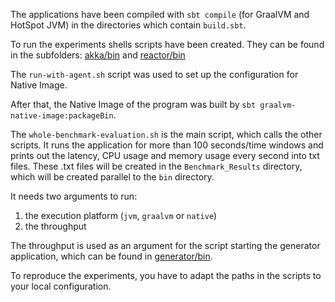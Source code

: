 The applications have been compiled with `sbt compile` (for GraalVM and HotSpot JVM) in the directories which contain `build.sbt`.


To run the experiments shells scripts have been created. They can be found in the subfolders: [akka/bin](akka/bin) and [reactor/bin](reactor/bin)

The `run-with-agent.sh` script was used to set up the configuration for Native Image.

After that, the Native Image of the program was built by `sbt graalvm-native-image:packageBin`.


The `whole-benchmark-evaluation.sh` is the main script, which calls the other scripts. It runs the application for more than 100 seconds/time windows and prints out the latency, CPU usage and memory usage every second into txt files. These .txt files will be created in the `Benchmark_Results` directory, which will be created parallel to the `bin` directory.

It needs two arguments to run:
1. the execution platform (`jvm`, `graalvm` or `native`)
2. the throughput

The throughput is used as an argument for the script starting the generator application, which can be found in [generator/bin](generator/bin).

To reproduce the experiments, you have to adapt the paths in the scripts to your local configuration.
